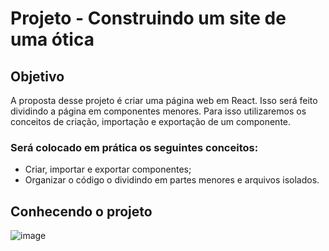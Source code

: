 # Projeto - Construindo um site de uma ótica

## Objetivo
A proposta desse projeto é criar uma página web em React. Isso será feito dividindo a página em componentes menores.
Para isso utilizaremos os conceitos de criação, importação e exportação de um componente.

### Será colocado em prática os seguintes conceitos: 
- Criar, importar e exportar componentes;
- Organizar o código o dividindo em partes menores e arquivos isolados.

## Conhecendo o projeto
![image](https://github.com/Falconxtr/missao-front-end-loja-de-oculos/assets/137830852/1978140b-87a8-495f-8675-2f4825e0c06c)

